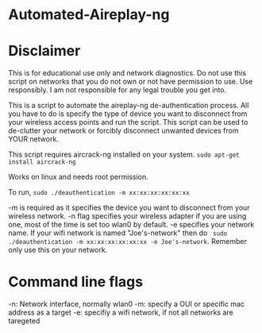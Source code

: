 # Automated-Aireplay-ng

# Disclaimer

This is for educational use only and network diagnostics. Do not use this script on networks that you do not own or not have permission to use. Use responsibly. I am not responsible for any legal trouble you get into.

This is a script to automate the aireplay-ng de-authentication process. All you have to do is specify the type of device you want to disconnect from your wireless access points and run the script. This script can be used to de-clutter your network or forcibly disconnect unwanted devices from YOUR network.

This script requires aircrack-ng installed on your system.
`sudo apt-get install aircrack-ng`

Works on linux and needs root permission.

To run,
`sudo ./deauthentication -m xx:xx:xx:xx:xx:xx`

-m is required as it specifies the device you want to disconnect from your wireless network. -n flag specifies your wireless adapter if you are using one, most of the time is set too wlan0 by default. -e specifies your network name. If your wifi network is named "Joe's-network" then do ` sudo ./deauthentication -m xx:xx:xx:xx:xx:xx -e Joe's-network`. Remember only use this on your network.

# Command line flags

-n: Network interface, normally wlan0
-m: specify a OUI or specific mac address as a target
-e: specifiy a wifi network, if not all networks are taregeted
